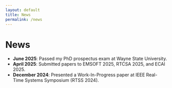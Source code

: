 ```yaml
---
layout: default
title: News
permalink: /news
---
```


# News

- **June 2025**: Passed my PhD prospectus exam at Wayne State University.
- **April 2025**: Submitted papers to EMSOFT 2025, RTCSA 2025, and ECAI 2025.
- **December 2024**: Presented a Work-In-Progress paper at IEEE Real-Time Systems Symposium (RTSS 2024).
